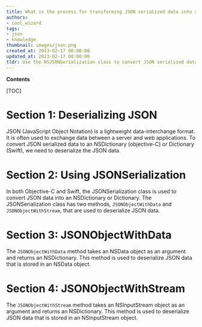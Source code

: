 ```yaml
---
title: What is the process for transforming JSON serialized data into an nsdictionary?
authors:
- cool_wizard
tags:
- json
- knowledge
thumbnail: images/json.png
created_at: 2023-02-17 00:00:00
updated_at: 2023-02-17 00:00:00
tldr: Use the NSJSONSerialization class to convert JSON serialized data to an NSDictionary.
---
```


**Contents**

[TOC]

# Section 1: Deserializing JSON

JSON (JavaScript Object Notation) is a lightweight data-interchange format. It is often used to exchange data between a server and web applications. To convert JSON serialized data to an NSDictionary (objective-C) or Dictionary (Swift), we need to deserialize the JSON data. 

# Section 2: Using JSONSerialization

In both Objective-C and Swift, the JSONSerialization class is used to convert JSON data into an NSDictionary or Dictionary. The JSONSerialization class has two methods, `JSONObjectWithData` and `JSONObjectWithStream`, that are used to deserialize JSON data. 

# Section 3: JSONObjectWithData

The `JSONObjectWithData` method takes an NSData object as an argument and returns an NSDictionary. This method is used to deserialize JSON data that is stored in an NSData object. 

# Section 4: JSONObjectWithStream

The `JSONObjectWithStream` method takes an NSInputStream object as an argument and returns an NSDictionary. This method is used to deserialize JSON data that is stored in an NSInputStream object.
